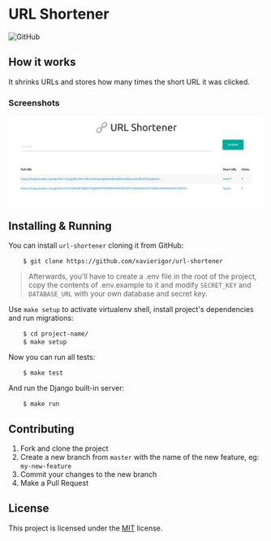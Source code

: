 URL Shortener
==============
<img alt="GitHub" src="https://img.shields.io/github/license/xavierigor/url-shortener?style=flat-square">

How it works
------------

It shrinks URLs and stores how many times the short URL it was clicked.

### Screenshots
![main-screenshot](.github/screenshot.jpeg)


Installing & Running
--------------------

You can install `url-shortener` cloning it from GitHub:

        $ git clone https://github.com/xavierigor/url-shortener
        
> Afterwards, you'll have to create a .env file in the root of the project, copy the contents of .env.example to it and modify `SECRET_KEY` and `DATABASE_URL` with your own database and secret key.


Use `make setup` to activate virtualenv shell, install project's dependencies and run migrations:

        $ cd project-name/
        $ make setup

Now you can run all tests:

        $ make test

And run the Django built-in server:

        $ make run
        

Contributing
--------------------
1. Fork and clone the project
2. Create a new branch from `master` with the name of the new feature, eg: `my-new-feature`
3. Commit your changes to the new branch
4. Make a Pull Request


License
--------------------
This project is licensed under the [MIT](LICENSE) license.
